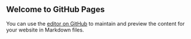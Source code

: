 ## Welcome to GitHub Pages

You can use the [editor on GitHub](https://github.com/schnapsman/schnapsman.github.io/edit/main/index.md) to maintain and preview the content for your website in Markdown files.


